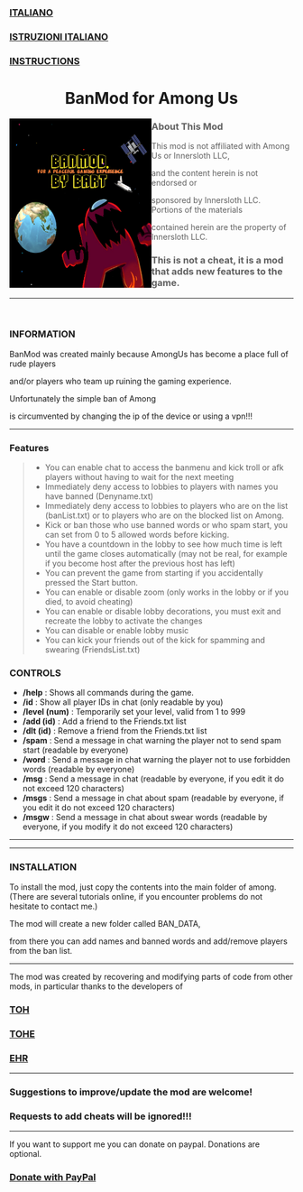 <html lang="en-US">
  <head>
    <meta charset="UTF-8">
    <meta http-equiv="X-UA-Compatible" content="IE=edge">
    <meta name="viewport" content="width=device-width, initial-scale=1">
    <meta name="google-site-verification" content="mGatmtoMfPqiTi-Kj58m8FCzmGvXDS5JbiboE_KjICg" />
<!-- Begin Jekyll SEO tag v2.8.0 -->
<meta name="generator" content="Jekyll v3.10.0" />
<meta property="og:title" content="BanMod" />
<meta property="og:locale" content="en_US" />
<meta name="description" content="Mod for Among Us" />
<meta property="og:description" content="Mod for Among Us" />
<link rel="canonical" href="https://giannibart.github.io/BanMod/" />
<meta property="og:url" content="https://giannibart.github.io/BanMod/" />
<meta property="og:site_name" content="BanMod" />
<meta property="og:type" content="website" />
<meta name="twitter:card" content="summary" />
<meta property="twitter:title" content="BanMod" />
<!-- End Jekyll SEO tag -->

<!-- Setup Google Analytics -->

<!-- You can set your favicon here -->
<!-- link rel="shortcut icon" type="image/x-icon" href="/BanMod/favicon.ico" -->

<!-- end custom head snippets -->

  </head>
      <meta name="google-site-verification" content="mGatmtoMfPqiTi-Kj58m8FCzmGvXDS5JbiboE_KjICg" />
  <body>
    <div class="container-lg px-3 my-5 markdown-body">
      
<h3 id="-italiano-readme-it-md-"><a href="README-IT.md">ITALIANO</a></h3>
<h3 id="-istruzioni-italiano-istruzioni-italiano-istruzioni-it-md-"><a href="Istruzioni/Italiano/ISTRUZIONI-IT.md">ISTRUZIONI ITALIANO</a></h3>
<h3 id="-instructions-istruzioni-inglese-instructions-md-"><a href="Istruzioni/Inglese/INSTRUCTIONS.md">INSTRUCTIONS</a></h3>
<h1 align="center">BanMod for Among Us</h1>

<p><img align="left" alt="Cover" src="Resources/newimage.png" width="50%" height="300" /></p>
<p align="right">

<blockquote>
<h3 id="about-this-mod">About This Mod</h3>
<p>This mod is not affiliated with Among Us or Innersloth LLC,</p>
<p>and the content herein is not endorsed or</p>
<p>sponsored by Innersloth LLC. Portions of the materials</p>
<p>contained herein are the property of Innersloth LLC.</p>
<h3 id="this-is-not-a-cheat-it-is-a-mod-that-adds-new-features-to-the-game-">This is not a cheat, it is a mod that adds new features to the game.</h3>
</blockquote>
<hr>
<p><br></p>
<h3 id="information">INFORMATION</h3>
<p>BanMod was created mainly because AmongUs has become a place full of rude players</p>
<p>and/or players who team up ruining the gaming experience.</p>
<p>Unfortunately the simple ban of Among</p>
<p>is circumvented by changing the ip of the device or using a vpn!!!</p>
<hr>
<h3 id="features">Features</h3>
<blockquote>
<ul>
<li>You can enable chat to access the banmenu and kick troll or afk players without having to wait for the next meeting</li>
<li>Immediately deny access to lobbies to players with names you have banned (Denyname.txt)</li>
<li>Immediately deny access to lobbies to players who are on the list (banList.txt) or to players who are on the blocked list on Among.</li>
<li>Kick or ban those who use banned words or who spam start, you can set from 0 to 5 allowed words before kicking.</li>
<li>You have a countdown in the lobby to see how much time is left until the game closes automatically (may not be real, for example if you become host after the previous host has left)</li>
<li>You can prevent the game from starting if you accidentally pressed the Start button.</li>
<li>You can enable or disable zoom (only works in the lobby or if you died, to avoid cheating)</li>
<li>You can enable or disable lobby decorations, you must exit and recreate the lobby to activate the changes</li>
<li>You can disable or enable lobby music</li>
<li>You can kick your friends out of the kick for spamming and swearing (FriendsList.txt)</li>
</ul>
</blockquote>
<h3 id="controls">CONTROLS</h3>
<ul>
<li><strong>/help</strong> : Shows all commands during the game.</li>
<li><strong>/id</strong> : Show all player IDs in chat (only readable by you)</li>
<li><strong>/level (num)</strong> : Temporarily set your level, valid from 1 to 999</li>
<li><strong>/add (id)</strong> : Add a friend to the Friends.txt list</li>
<li><strong>/dlt (id)</strong> : Remove a friend from the Friends.txt list</li>
<li><strong>/spam</strong> : Send a message in chat warning the player not to send spam start (readable by everyone)</li>
<li><strong>/word</strong> : Send a message in chat warning the player not to use forbidden words (readable by everyone)</li>
<li><strong>/msg</strong> : Send a message in chat (readable by everyone, if you edit it do not exceed 120 characters)</li>
<li><strong>/msgs</strong> : Send a message in chat about spam (readable by everyone, if you edit it do not exceed 120 characters)</li>
<li><strong>/msgw</strong> : Send a message in chat about swear words (readable by everyone, if you modify it do not exceed 120 characters)</li>
</ul>
<hr>
<hr>
<h3 id="installation">INSTALLATION</h3>
<p>To install the mod, just copy the contents into the main folder of among.
(There are several tutorials online, if you encounter problems do not hesitate to contact me.)</p>
<p>The mod will create a new folder called BAN_DATA,</p>
<p>from there you can add names and banned words and add/remove players from the ban list.</p>
<hr>
<p>The mod was created by recovering and modifying parts of code from other mods, in particular thanks to the developers of</p>
<h3 id="-toh-https-github-com-tukasa0001-townofhost-"><a href="https://github.com/tukasa0001/TownOfHost">TOH</a></h3>
<h3 id="-tohe-https-github-com-karped1em-townofhostedited-"><a href="https://github.com/KARPED1EM/TownOfHostEdited">TOHE</a></h3>
<h3 id="-ehr-https-github-com-gurge44-endlesshostroles-tree-main-"><a href="https://github.com/Gurge44/EndlessHostRoles/tree/main">EHR</a></h3>
<hr>
<h3 id="suggestions-to-improve-update-the-mod-are-welcome-">Suggestions to improve/update the mod are welcome!</h3>
<h3 id="requests-to-add-cheats-will-be-ignored-">Requests to add cheats will be ignored!!!</h3>
<hr>
<p>If you want to support me you can donate on paypal.
Donations are optional.</p>
<h3 id="-donate-with-paypal-https-www-paypal-com-donate-hosted_button_id-aqtkf6fgqlpcl-"><a href="https://www.paypal.com/donate/?hosted_button_id=AQTKF6FGQLPCL">Donate with PayPal</a></h3>
